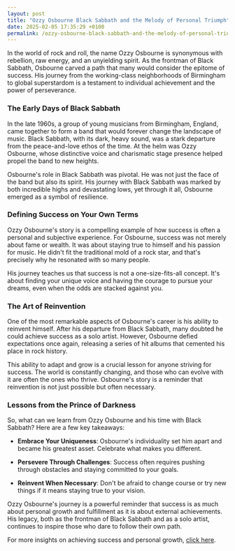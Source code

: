 ```yaml
---
layout: post
title: "Ozzy Osbourne Black Sabbath and the Melody of Personal Triumph"
date: 2025-02-05 17:35:29 +0100
permalink: /ozzy-osbourne-black-sabbath-and-the-melody-of-personal-triumph/
---
```



In the world of rock and roll, the name Ozzy Osbourne is synonymous with rebellion, raw energy, and an unyielding spirit. As the frontman of Black Sabbath, Osbourne carved a path that many would consider the epitome of success. His journey from the working-class neighborhoods of Birmingham to global superstardom is a testament to individual achievement and the power of perseverance.

### The Early Days of Black Sabbath

In the late 1960s, a group of young musicians from Birmingham, England, came together to form a band that would forever change the landscape of music. Black Sabbath, with its dark, heavy sound, was a stark departure from the peace-and-love ethos of the time. At the helm was Ozzy Osbourne, whose distinctive voice and charismatic stage presence helped propel the band to new heights.

Osbourne's role in Black Sabbath was pivotal. He was not just the face of the band but also its spirit. His journey with Black Sabbath was marked by both incredible highs and devastating lows, yet through it all, Osbourne emerged as a symbol of resilience.

### Defining Success on Your Own Terms

Ozzy Osbourne's story is a compelling example of how success is often a personal and subjective experience. For Osbourne, success was not merely about fame or wealth. It was about staying true to himself and his passion for music. He didn't fit the traditional mold of a rock star, and that's precisely why he resonated with so many people.

His journey teaches us that success is not a one-size-fits-all concept. It's about finding your unique voice and having the courage to pursue your dreams, even when the odds are stacked against you. 

### The Art of Reinvention

One of the most remarkable aspects of Osbourne's career is his ability to reinvent himself. After his departure from Black Sabbath, many doubted he could achieve success as a solo artist. However, Osbourne defied expectations once again, releasing a series of hit albums that cemented his place in rock history.

This ability to adapt and grow is a crucial lesson for anyone striving for success. The world is constantly changing, and those who can evolve with it are often the ones who thrive. Osbourne's story is a reminder that reinvention is not just possible but often necessary.

### Lessons from the Prince of Darkness

So, what can we learn from Ozzy Osbourne and his time with Black Sabbath? Here are a few key takeaways:

- **Embrace Your Uniqueness**: Osbourne's individuality set him apart and became his greatest asset. Celebrate what makes you different.
  
- **Persevere Through Challenges**: Success often requires pushing through obstacles and staying committed to your goals.
  
- **Reinvent When Necessary**: Don't be afraid to change course or try new things if it means staying true to your vision.

Ozzy Osbourne's journey is a powerful reminder that success is as much about personal growth and fulfillment as it is about external achievements. His legacy, both as the frontman of Black Sabbath and as a solo artist, continues to inspire those who dare to follow their own path.

For more insights on achieving success and personal growth, [click here](https://seoblogtool.com).